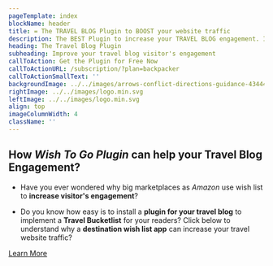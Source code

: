 ```yaml
---
pageTemplate: index
blockName: header
title: = The TRAVEL BLOG Plugin to BOOST your website traffic
description: The BEST Plugin to increase your TRAVEL BLOG engagement. Install a travel bucket list for your readers. Let them add your post destinations by clicking the heart ❤️ next to the article title or any other part. Your visitors can organize a trip with the TRIP PLANNER installed in your blog.
heading: The Travel Blog Plugin
subheading: Improve your travel blog visitor's engagement
callToAction: Get the Plugin for Free Now
callToActionURL: /subscription/?plan=backpacker
callToActionSmallText: ''
backgroundImage: ../../images/arrows-conflict-directions-guidance-434446.jpg
rightImage: ../../images/logo.min.svg
leftImage: ../../images/logo.min.svg
align: top
imageColumnWidth: 4
className: ''
---
```


## How _Wish To Go Plugin_ can help your Travel Blog Engagement?

- Have you ever wondered why big marketplaces as _Amazon_ use wish list to **increase visitor's engagement**?

- Do you know how easy is to install a **plugin for your travel blog** to implement a **Travel Bucketlist** for your readers? Click below to understand why a **destination wish list app** can increase your travel website traffic?

[Learn More](/travel-blog-monetization/destination-wish-list-for-your-travel-blog/)
